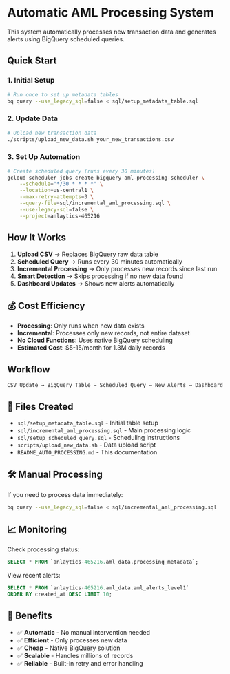# Automatic AML Processing System

This system automatically processes new transaction data and generates alerts using BigQuery scheduled queries.

## Quick Start

### 1. Initial Setup
```bash
# Run once to set up metadata tables
bq query --use_legacy_sql=false < sql/setup_metadata_table.sql
```

### 2. Update Data
```bash
# Upload new transaction data
./scripts/upload_new_data.sh your_new_transactions.csv
```

### 3. Set Up Automation
```bash
# Create scheduled query (runs every 30 minutes)
gcloud scheduler jobs create bigquery aml-processing-scheduler \
    --schedule="*/30 * * * *" \
    --location=us-central1 \
    --max-retry-attempts=3 \
    --query-file=sql/incremental_aml_processing.sql \
    --use-legacy-sql=false \
    --project=anlaytics-465216
```

##  How It Works

1. **Upload CSV** → Replaces BigQuery raw data table
2. **Scheduled Query** → Runs every 30 minutes automatically  
3. **Incremental Processing** → Only processes new records since last run
4. **Smart Detection** → Skips processing if no new data found
5. **Dashboard Updates** → Shows new alerts automatically

## 💰 Cost Efficiency

- **Processing**: Only runs when new data exists
- **Incremental**: Processes only new records, not entire dataset
- **No Cloud Functions**: Uses native BigQuery scheduling
- **Estimated Cost**: $5-15/month for 1.3M daily records

## Workflow

```
CSV Update → BigQuery Table → Scheduled Query → New Alerts → Dashboard
```

## 📁 Files Created

- `sql/setup_metadata_table.sql` - Initial table setup
- `sql/incremental_aml_processing.sql` - Main processing logic  
- `sql/setup_scheduled_query.sql` - Scheduling instructions
- `scripts/upload_new_data.sh` - Data upload script
- `README_AUTO_PROCESSING.md` - This documentation

## 🛠️ Manual Processing

If you need to process data immediately:
```bash
bq query --use_legacy_sql=false < sql/incremental_aml_processing.sql
```

## 📈 Monitoring

Check processing status:
```sql
SELECT * FROM `anlaytics-465216.aml_data.processing_metadata`;
```

View recent alerts:
```sql
SELECT * FROM `anlaytics-465216.aml_data.aml_alerts_level1` 
ORDER BY created_at DESC LIMIT 10;
```

## 🎯 Benefits

- ✅ **Automatic** - No manual intervention needed
- ✅ **Efficient** - Only processes new data
- ✅ **Cheap** - Native BigQuery solution
- ✅ **Scalable** - Handles millions of records
- ✅ **Reliable** - Built-in retry and error handling